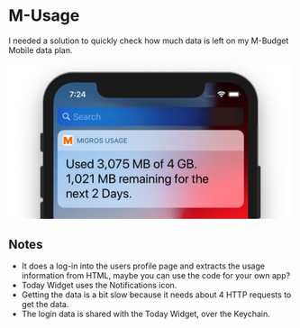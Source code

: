 #  M-Usage

I needed a solution to quickly check how much data is left on my M-Budget Mobile data plan.

![screenshot](screenshot.png)


## Notes
* It does a log-in into the users profile page and extracts the usage information from HTML, maybe you can use the code for your own app?
* Today Widget uses the Notifications icon.
* Getting the data is a bit slow because it needs about 4 HTTP requests to get the data.
* The login data is shared with the Today Widget, over the Keychain.
